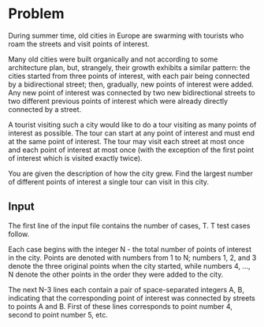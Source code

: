 # Problem

During summer time, old cities in Europe are swarming with tourists who roam the streets and visit points of interest.

Many old cities were built organically and not according to some architecture plan, but, strangely, their growth exhibits a similar pattern: the cities started from three points of interest, with each pair being connected by a bidirectional street; then, gradually, new points of interest were added. Any new point of interest was connected by two new bidirectional streets to two different previous points of interest which were already directly connected by a street.

A tourist visiting such a city would like to do a tour visiting as many points of interest as possible. The tour can start at any point of interest and must end at the same point of interest. The tour may visit each street at most once and each point of interest at most once (with the exception of the first point of interest which is visited exactly twice).

You are given the description of how the city grew. Find the largest number of different points of interest a single tour can visit in this city.

## Input

The first line of the input file contains the number of cases, T. T test cases follow.

Each case begins with the integer N - the total number of points of interest in the city. Points are denoted with numbers from 1 to N; numbers 1, 2, and 3 denote the three original points when the city started, while numbers 4, ..., N denote the other points in the order they were added to the city.

The next N-3 lines each contain a pair of space-separated integers A, B, indicating that the corresponding point of interest was connected by streets to points A and B. First of these lines corresponds to point number 4, second to point number 5, etc.
